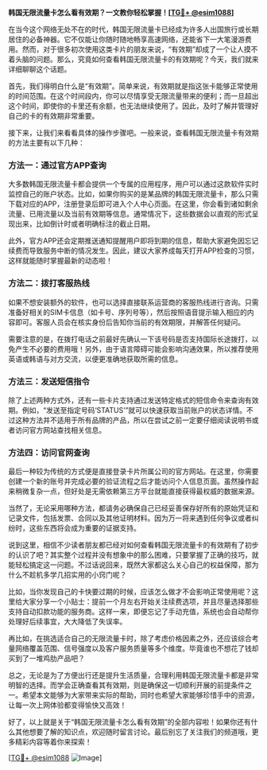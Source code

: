 **韩国无限流量卡怎么看有效期？一文教你轻松掌握！[[TG💪+ @esim1088](https://t.me/s/esim1088)]**

在当今这个网络无处不在的时代，韩国无限流量卡已经成为许多人出国旅行或长期居住的必备神器。它不仅能让你随时随地畅享高速网络，还能省下一大笔漫游费用。然而，对于很多初次使用这类卡片的朋友来说，“有效期”却成了一个让人摸不着头脑的问题。那么，究竟如何查看韩国无限流量卡的有效期呢？今天，我们就来详细聊聊这个话题。

首先，我们得明白什么是“有效期”。简单来说，有效期就是指这张卡能够正常使用的时间范围。在这个时间段内，你可以尽情享受无限流量带来的便利；而一旦超出这个时间，即使你的卡里还有余额，也无法继续使用了。因此，及时了解并管理好自己的卡的有效期非常重要。

接下来，让我们来看看具体的操作步骤吧。一般来说，查看韩国无限流量卡有效期的方法主要有以下几种：

### 方法一：通过官方APP查询

大多数韩国无限流量卡都会提供一个专属的应用程序，用户可以通过这款软件实时监控自己的账户状态。比如，如果你购买的是某品牌的韩国无限流量卡，那么只需下载对应的APP，注册登录后即可进入个人中心页面。在这里，你会看到诸如剩余流量、已用流量以及当前有效期等信息。通常情况下，这些数据会以直观的形式呈现出来，比如倒计时或者明确标注的截止日期。

此外，官方APP还会定期推送通知提醒用户即将到期的信息，帮助大家避免因忘记续费而导致服务中断的情况发生。因此，建议大家养成每天打开APP检查的习惯，这样就能随时掌握最新的动态啦！

### 方法二：拨打客服热线

如果不想安装额外的软件，也可以选择直接联系运营商的客服热线进行咨询。只需准备好相关的SIM卡信息（如卡号、序列号等），然后按照语音提示输入相应的内容即可。客服人员会在核实身份后告知你当前的有效期限，并解答任何疑问。

需要注意的是，在拨打电话之前最好先确认一下该号码是否支持国际长途拨打，以免产生不必要的费用哦！另外，由于语言障碍可能会影响沟通效果，所以推荐使用英语或韩语与对方交流，以便更准确地获取所需的信息。

### 方法三：发送短信指令

除了上述两种方式外，还有一些卡片支持通过发送特定格式的短信命令来查询有效期。例如，“发送至指定号码‘STATUS’”就可以快速获取当前账户的状态详情。不过这种方法并不适用于所有品牌的产品，所以在尝试之前一定要仔细阅读说明书或者访问官方网站查找相关信息。

### 方法四：访问官网查询

最后一种较为传统的方式便是直接登录卡片所属公司的官方网站。在这里，你需要创建一个新的账号并完成必要的验证流程之后才能访问个人信息页面。虽然操作起来稍微复杂一点，但好处是无需依赖第三方平台就能直接获得最权威的数据来源。

当然了，无论采用哪种方法，都请务必确保自己已经妥善保存好所有的原始凭证和记录文件，包括发票、合同以及其他证明材料。因为万一将来遇到任何争议或者纠纷时，这些东西将会成为重要的证据支持。

说到这里，相信不少读者朋友都已经对如何查看韩国无限流量卡的有效期有了初步的认识了吧？其实整个过程并没有想象中的那么困难，只要掌握了正确的技巧，就能轻松搞定这一问题。不过话说回来，既然大家都这么关心自己的权益保障，那为什么不趁机多学几招实用的小窍门呢？

比如，当你发现自己的卡快要过期的时候，应该怎么做才不会影响正常使用呢？这里给大家分享一个小贴士：提前一个月左右开始关注续费选项，并且尽量选择那些支持自动扣款功能的服务商。这样一来，即便忘记了手动充值，系统也会自动帮你处理好后续事宜，大大降低了失误率。

再比如，在挑选适合自己的无限流量卡时，除了考虑价格因素之外，还应该综合考量网络覆盖范围、信号强度以及客户服务质量等多个维度。毕竟谁也不想花了钱却买到了一堆鸡肋产品吧？

总之，无论是为了方便出行还是提升生活质量，合理利用韩国无限流量卡都是非常明智的选择。而学会正确查看其有效期，则是确保这一切顺利开展的前提条件之一。希望本文能够为大家带来实际的帮助，同时也希望大家能够珍惜手中的资源，让每一次上网体验都变得愉快又高效！

好了，以上就是关于“韩国无限流量卡怎么看有效期”的全部内容啦！如果你还有什么其他想要了解的知识点，欢迎随时留言讨论。最后别忘了关注我们的频道哦，更多精彩内容等着你来探索！

[[TG💪+ @esim1088](https://t.me/s/esim1088) ![Image](https://i.postimg.cc/4NQfJmqS/Snipaste-2025-05-13-00-14-12.png)]